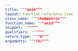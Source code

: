```yaml
---
title: """asin"""
layout: function-reference-item
class_name: """chebmatrix"""
function_name: """asin"""
snippet: """"""
qualifiers: """"""
return_type: """A"""
arguments: """(A)"""
---
```


